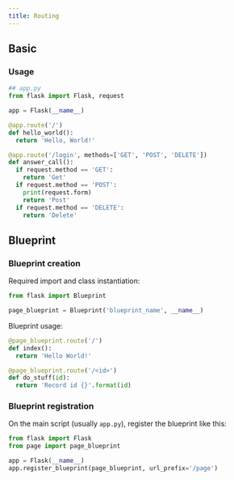 ```yaml
---
title: Routing
---
```


## Basic

### Usage

```python
## app.py
from flask import Flask, request

app = Flask(__name__)

@app.route('/')
def hello_world():
  return 'Hello, World!'

@app.route('/login', methods=['GET', 'POST', 'DELETE'])
def answer_call():
  if request.method == 'GET':
    return 'Get'
  if request.method == 'POST':
    print(request.form)
    return 'Post'
  if request.method == 'DELETE':
    return 'Delete'
```

## Blueprint

### Blueprint creation

Required import and class instantiation:

```python
from flask import Blueprint

page_blueprint = Blueprint('blueprint_name', __name__)
```

Blueprint usage:

```python
@page_blueprint.route('/')
def index():
  return 'Hello World!'

@page_blueprint.route('/<id>')
def do_stuff(id):
  return 'Record id {}'.format(id)
```

### Blueprint registration

On the main script (usually `app.py`),
register the blueprint like this:

```python
from flask import Flask
from page import page_blueprint

app = Flask(__name__)
app.register_blueprint(page_blueprint, url_prefix='/page')
```
